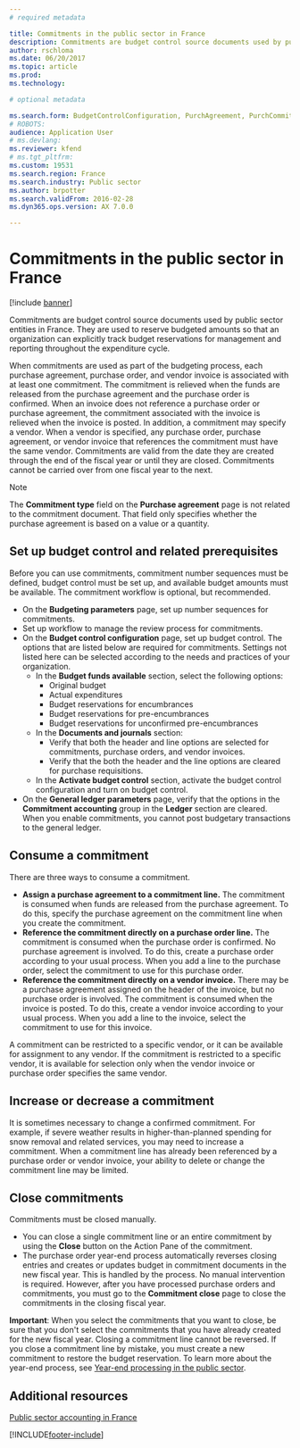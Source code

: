 ```yaml
---
# required metadata

title: Commitments in the public sector in France
description: Commitments are budget control source documents used by public sector entities in France. They are used to reserve budgeted amounts so that an organization can explicitly track budget reservations for management and reporting throughout the expenditure cycle. 
author: rschloma
ms.date: 06/20/2017
ms.topic: article
ms.prod: 
ms.technology: 

# optional metadata

ms.search.form: BudgetControlConfiguration, PurchAgreement, PurchCommitment_PSN, PurchTable
# ROBOTS: 
audience: Application User
# ms.devlang: 
ms.reviewer: kfend
# ms.tgt_pltfrm: 
ms.custom: 19531
ms.search.region: France
ms.search.industry: Public sector
ms.author: brpotter
ms.search.validFrom: 2016-02-28
ms.dyn365.ops.version: AX 7.0.0

---
```


# Commitments in the public sector in France

[!include [banner](../includes/banner.md)]

Commitments are budget control source documents used by public sector entities in France. They are used to reserve budgeted amounts so that an organization can explicitly track budget reservations for management and reporting throughout the expenditure cycle. 

When commitments are used as part of the budgeting process, each purchase agreement, purchase order, and vendor invoice is associated with at least one commitment. The commitment is relieved when the funds are released from the purchase agreement and the purchase order is confirmed. When an invoice does not reference a purchase order or purchase agreement, the commitment associated with the invoice is relieved when the invoice is posted. In addition, a commitment may specify a vendor. When a vendor is specified, any purchase order, purchase agreement, or vendor invoice that references the commitment must have the same vendor. Commitments are valid from the date they are created through the end of the fiscal year or until they are closed. Commitments cannot be carried over from one fiscal year to the next.  
>[!NOTE]
>The **Commitment type** field on the **Purchase agreement** page is not related to the commitment document. That field only specifies whether the purchase agreement is based on a value or a quantity.

## Set up budget control and related prerequisites
Before you can use commitments, commitment number sequences must be defined, budget control must be set up, and available budget amounts must be available. The commitment workflow is optional, but recommended.

-   On the **Budgeting parameters** page, set up number sequences for commitments.
-   Set up workflow to manage the review process for commitments.
-   On the **Budget control configuration** page, set up budget control. The options that are listed below are required for commitments. Settings not listed here can be selected according to the needs and practices of your organization.
    -   In the **Budget funds available** section, select the following options:
        -   Original budget
        -   Actual expenditures
        -   Budget reservations for encumbrances
        -   Budget reservations for pre-encumbrances
        -   Budget reservations for unconfirmed pre-encumbrances
    -   In the **Documents and journals** section:
        -   Verify that both the header and line options are selected for commitments, purchase orders, and vendor invoices.
        -   Verify that the both the header and the line options are cleared for purchase requisitions.
    -   In the **Activate budget control** section, activate the budget control configuration and turn on budget control.
-   On the **General ledger parameters** page, verify that the options in the **Commitment accounting** group in the **Ledger** section are cleared. When you enable commitments, you cannot post budgetary transactions to the general ledger.

## Consume a commitment
There are three ways to consume a commitment.

-   **Assign a purchase agreement to a commitment line.** The commitment is consumed when funds are released from the purchase agreement. To do this, specify the purchase agreement on the commitment line when you create the commitment.
-   **Reference the commitment directly on a purchase order line.** The commitment is consumed when the purchase order is confirmed. No purchase agreement is involved. To do this, create a purchase order according to your usual process. When you add a line to the purchase order, select the commitment to use for this purchase order.
-   **Reference the commitment directly on a vendor invoice.** There may be a purchase agreement assigned on the header of the invoice, but no purchase order is involved. The commitment is consumed when the invoice is posted. To do this, create a vendor invoice according to your usual process. When you add a line to the invoice, select the commitment to use for this invoice.

A commitment can be restricted to a specific vendor, or it can be available for assignment to any vendor. If the commitment is restricted to a specific vendor, it is available for selection only when the vendor invoice or purchase order specifies the same vendor.

## Increase or decrease a commitment
It is sometimes necessary to change a confirmed commitment. For example, if severe weather results in higher-than-planned spending for snow removal and related services, you may need to increase a commitment. When a commitment line has already been referenced by a purchase order or vendor invoice, your ability to delete or change the commitment line may be limited.

## Close commitments
Commitments must be closed manually.

-   You can close a single commitment line or an entire commitment by using the **Close** button on the Action Pane of the commitment.
-   The purchase order year-end process automatically reverses closing entries and creates or updates budget in commitment documents in the new fiscal year. This is handled by the process. No manual intervention is required. However, after you have processed purchase orders and commitments, you must go to the **Commitment close** page to close the commitments in the closing fiscal year.

**Important**: When you select the commitments that you want to close, be sure that you don't select the commitments that you have already created for the new fiscal year. Closing a commitment line cannot be reversed. If you close a commitment line by mistake, you must create a new commitment to restore the budget reservation. To learn more about the year-end process, see [Year-end processing in the public sector](../public-sector/year-end-processing-public-sector.md).

Additional resources
--------

[Public sector accounting in France](emea-fra-public-sector-accounting.md)





[!INCLUDE[footer-include](../../includes/footer-banner.md)]